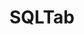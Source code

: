 # SQLTab

<!---
## Review Me

*SQL* tab in spark-webui.md[web UI] shows spark-sql-SQLMetric.md[SQLMetrics] per SparkPlan.md[physical operator] in a structured query physical plan.

You can access the SQL tab under `/SQL` URL, e.g. http://localhost:4040/SQL/.

By default, it displays <<AllExecutionsPage, all SQL query executions>>. However, after a query has been selected, the SQL tab <<ExecutionPage, displays the details for the structured query execution>>.

=== [[AllExecutionsPage]] AllExecutionsPage

`AllExecutionsPage` displays all SQL query executions in a Spark application per state sorted by their submission time reversed.

.SQL Tab in web UI (AllExecutionsPage)
image::images/spark-webui-sql.png[align="center"]

Internally, the page requests [SQLListener](SQLListener.md) for query executions in running, completed, and failed states (the states correspond to the respective tables on the page).

=== [[ExecutionPage]] ExecutionPage -- Details for Query

`ExecutionPage` shows details for structured query execution by `id`.

NOTE: The `id` request parameter is mandatory.

`ExecutionPage` displays a summary with *Submitted Time*, *Duration*, the clickable identifiers of the *Running Jobs*, *Succeeded Jobs*, and *Failed Jobs*.

It also display a visualization (using [accumulator updates](SQLListener.md#getExecutionMetrics) and the `SparkPlanGraph` for the query) with the expandable *Details* section (that corresponds to `SQLExecutionUIData.physicalPlanDescription`).

.Details for Query in web UI
image::images/spark-webui-sql-execution-graph.png[align="center"]

If there is no information to display for a given query `id`, you should see the following page.

.No Details for SQL Query
image::images/spark-webui-sql-no-details-for-query.png[align="center"]

Internally, it uses [SQLListener](SQLListener.md) exclusively to get the SQL query execution metrics. It requests [`SQLListener` for SQL execution data](SQLListener.md#getExecution) to display for the `id` request parameter.

## Creating SQLTab Instance

`SQLTab` is created when SharedState.md[SharedState] is or at the first [SparkListenerSQLExecutionStart](SQLListener.md#SparkListenerSQLExecutionStart) event when Spark History Server is used.

.Creating SQLTab Instance
image::images/spark-SQLTab-creating-instance.png[align="center"]

NOTE: SharedState.md[SharedState] represents the shared state across `SparkSessions`.
-->
